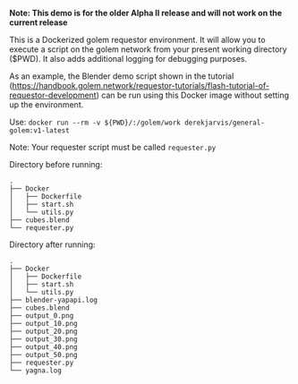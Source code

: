 **Note: This demo is for the older Alpha II release and will not work on the current release**

This is a Dockerized golem requestor environment. It will allow you to execute a script on the golem network from your present working directory ($PWD).
It also adds additional logging for debugging purposes.

As an example, the Blender demo script shown in the tutorial (https://handbook.golem.network/requestor-tutorials/flash-tutorial-of-requestor-development) can be run using this Docker image without setting up the environment.

Use:
`docker run --rm -v ${PWD}/:/golem/work derekjarvis/general-golem:v1-latest`

Note: Your requester script must be called `requester.py`

Directory before running:
```
.
├── Docker
│   ├── Dockerfile
│   ├── start.sh
│   └── utils.py
├── cubes.blend
└── requester.py
```

Directory after running:
```
.
├── Docker
│   ├── Dockerfile
│   ├── start.sh
│   └── utils.py
├── blender-yapapi.log
├── cubes.blend
├── output_0.png
├── output_10.png
├── output_20.png
├── output_30.png
├── output_40.png
├── output_50.png
├── requester.py
└── yagna.log
```
